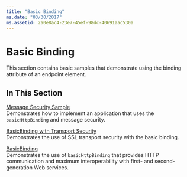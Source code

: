 ```yaml
---
title: "Basic Binding"
ms.date: "03/30/2017"
ms.assetid: 2a0e8ac4-23e7-45ef-98dc-40691aac530a
---
```

# Basic Binding
This section contains basic samples that demonstrate using the binding attribute of an endpoint element.  
  
## In This Section  
 [Message Security Sample](message-security-sample.md)  
 Demonstrates how to implement an application that uses the `basicHttpBinding` and message security.  
  
 [BasicBinding with Transport Security](basicbinding-with-transport-security.md)  
 Demonstrates the use of SSL transport security with the basic binding.  
  
 [BasicBinding](basicbinding.md)  
 Demonstrates the use of `basicHttpBinding` that provides HTTP communication and maximum interoperability with first- and second-generation Web services.
